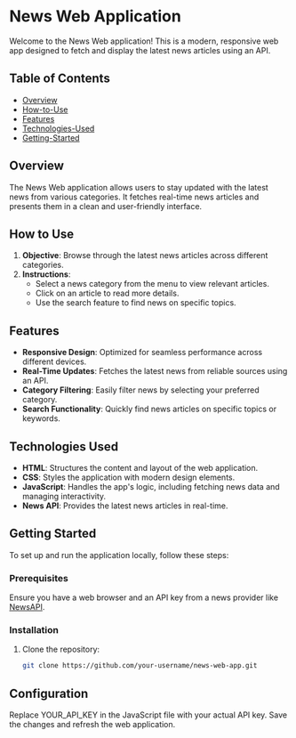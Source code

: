 # News Web Application

Welcome to the News Web application! This is a modern, responsive web app designed to fetch and display the latest news articles using an API.

## Table of Contents
- [Overview](#overview)
- [How-to-Use](#how-to-use)
- [Features](#features)
- [Technologies-Used](#technologies-used)
- [Getting-Started](#getting-started)

## Overview
The News Web application allows users to stay updated with the latest news from various categories. It fetches real-time news articles and presents them in a clean and user-friendly interface.

## How to Use
1. **Objective**: Browse through the latest news articles across different categories.
2. **Instructions**:
   - Select a news category from the menu to view relevant articles.
   - Click on an article to read more details.
   - Use the search feature to find news on specific topics.

## Features
- **Responsive Design**: Optimized for seamless performance across different devices.
- **Real-Time Updates**: Fetches the latest news from reliable sources using an API.
- **Category Filtering**: Easily filter news by selecting your preferred category.
- **Search Functionality**: Quickly find news articles on specific topics or keywords.

## Technologies Used
- **HTML**: Structures the content and layout of the web application.
- **CSS**: Styles the application with modern design elements.
- **JavaScript**: Handles the app's logic, including fetching news data and managing interactivity.
- **News API**: Provides the latest news articles in real-time.

## Getting Started
To set up and run the application locally, follow these steps:

### Prerequisites
Ensure you have a web browser and an API key from a news provider like [NewsAPI](https://newsapi.org/).

### Installation
1. Clone the repository:
   ```sh
   git clone https://github.com/your-username/news-web-app.git

## Configuration
Replace YOUR_API_KEY in the JavaScript file with your actual API key.
Save the changes and refresh the web application.
